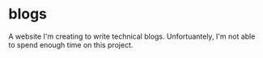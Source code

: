 # blogs
A website I'm creating to write technical blogs. Unfortuantely, I'm not able to spend enough time on this project. 

